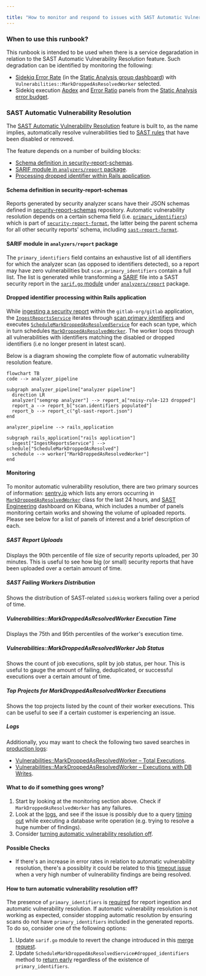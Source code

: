 ```yaml
---

title: "How to monitor and respond to issues with SAST Automatic Vulnerability Resolution?"
---
```








### When to use this runbook?

This runbook is intended to be used when there is a service degaradation in relation to the SAST Automatic Vulnerability Resolution feature. Such degradation can be identified by monitoring the following:

* [Sidekiq Error Rate](https://dashboards.gitlab.net/goto/st2S69zIg?orgId=1) (in the [Static Analysis group dashboard](https://dashboards.gitlab.net/d/stage-groups-static_analysis/stage-groups-static-analysis-group-dashboard?orgId=1)) with `Vulnerabilities::MarkDroppedAsResolvedWorker` selected.
* Sidekiq execution [Apdex](https://dashboards.gitlab.net/goto/MlCAe9kIg?orgId=1) and [Error Ratio](https://dashboards.gitlab.net/goto/6VQT6rzIR?orgId=1) panels from the [Static Analysis error budget](https://dashboards.gitlab.net/d/stage-groups-detail-static_analysis/stage-groups-static-analysis-group-error-budget-detail?orgId=1).

### SAST Automatic Vulnerability Resolution

The [SAST Automatic Vulnerability Resolution](https://docs.gitlab.com/ee/user/application_security/sast/#automatic-vulnerability-resolution) feature is built to, as the name implies, automatically resolve vulnerabilities tied to [SAST rules](https://gitlab.com/gitlab-org/security-products/sast-rules) that have been disabled or removed.

The feature depends on a number of building blocks:

* [Schema definition in security-report-schemas](#schema-definition-in-security-report-schemas).
* [SARIF module in `analyzers/report` package](#sarif-module-in-analyzersreport-package).
* [Processing dropped identifier within Rails application](#dropped-identifier-processing-within-rails-application).

#### Schema definition in security-report-schemas

Reports generated by security analyzer scans have their JSON schemas defined in [security-report-schemas](https://gitlab.com/gitlab-org/security-products/security-report-schemas) repository. Automatic vulnerability resolution depends on a certain schema field (i.e. [`primary_identifiers`](https://gitlab.com/gitlab-org/security-products/security-report-schemas/-/blob/3b3b76e83722a97181f52f473a80f2f5713591e6/src/security-report-format.json#L134-140)) which is part of [`security-report-format`](https://gitlab.com/gitlab-org/security-products/security-report-schemas/-/blob/master/src/security-report-format.json?ref_type=heads), the latter being the parent schema for all other security reports' schema, including [`sast-report-format`](https://gitlab.com/gitlab-org/security-products/security-report-schemas/-/blob/master/src/sast-report-format.json?ref_type=heads).

#### SARIF module in `analyzers/report` package

The `primary_identifiers` field contains an exhaustive list of all identifiers for which the analyzer scan (as opposed to identifiers detected), so a report may have zero vulnerabilities but `scan.primary_identifiers` contain a full list. The list is generated while transforming a [SARIF](https://sarifweb.azurewebsites.net/) file into a SAST security report in the [`sarif.go` module](https://gitlab.com/gitlab-org/security-products/analyzers/report/-/blob/ab86ee260f289d204e705ff1ed39c8c6f334b8d5/sarif.go#L170) under [`analyzers/report`](https://gitlab.com/gitlab-org/security-products/analyzers/report) package.

#### Dropped identifier processing within Rails application

While [ingesting a security report](https://docs.gitlab.com/ee/development/sec/security_report_ingestion_overview.html) within the `gitlab-org/gitlab` application, the [`IngestReportsService`](https://gitlab.com/gitlab-org/gitlab/-/blob/master/ee/app/services/security/ingestion/ingest_reports_service.rb) iterates through [scan primary identifiers](https://docs.gitlab.com/ee/development/integrations/secure.html#scan-primary-identifiers) and executes [`ScheduleMarkDroppedAsResolvedService`](https://gitlab.com/gitlab-org/gitlab/-/blob/master/ee/app/services/security/ingestion/schedule_mark_dropped_as_resolved_service.rb) for each scan type, which in turn schedules [`MarkDroppedAsResolvedWorker`](https://gitlab.com/gitlab-org/gitlab/-/blob/master/ee/app/workers/vulnerabilities/mark_dropped_as_resolved_worker.rb). The worker loops through all vulnerabilities with identifiers matching the disabled or dropped identifiers (i.e no longer present in latest scan).

Below is a diagram showing the complete flow of automatic vulnerability resolution feature.

```mermaid
flowchart TB
code --> analyzer_pipeline

subgraph analyzer_pipeline["analyzer pipeline"]
  direction LR
  analyzer["semgrep analyzer"] --> report_a["noisy-rule-123 dropped"]
  report_a --> report_b["scan.identifiers populated"]
  report_b --> report_c("gl-sast-report.json")
end

analyzer_pipeline --> rails_application

subgraph rails_application["rails application"]
  ingest["IngestReportsService"] --> schedule["ScheduleMarkDroppedAsResolved"]
  schedule --> worker["MarkDroppedAsResolvedWorker"]
end
```

#### Monitoring

To monitor automatic vulnerability resolution, there are two primary sources of information: [sentry.io](https://new-sentry.gitlab.net/organizations/gitlab/issues/?project=3&query=is%3Aunresolved+MarkDroppedAsResolvedWorker&referrer=issue-list&statsPeriod=24h) which lists any errors occurring in [`MarkDroppedAsResolvedWorker`](https://gitlab.com/gitlab-org/gitlab/-/blob/master/ee/app/workers/vulnerabilities/mark_dropped_as_resolved_worker.rb) class for the last 24 hours, and [SAST Engineering](https://log.gprd.gitlab.net/app/dashboards#/view/1eebd010-9a73-11ec-9dd2-93d354bef8e7) dashboard on Kibana, which includes a number of panels monitoring certain works and showing the volume of uploaded reports. Please see below for a list of panels of interest and a brief description of each.

##### SAST Report Uploads

Displays the 90th percentile of file size of security reports uploaded, per 30 minutes. This is useful to see how big (or small) security reports that have been uploaded over a certain amount of time.

##### SAST Failing Workers Distribution

Shows the distribution of SAST-related `sidekiq` workers failing over a period of time.

##### Vulnerabilities::MarkDroppedAsResolvedWorker Execution Time

Displays the 75th and 95th percentiles of the worker's execution time.

##### Vulnerabilities::MarkDroppedAsResolvedWorker Job Status

Shows the count of job executions, split by job status, per hour. This is useful to gauge the amount of failing, deduplicated, or successful executions over a certain amount of time.

##### Top Projects for MarkDroppedAsResolvedWorker Executions

Shows the top projects listed by the count of their worker executions. This can be useful to see if a certain customer is experiencing an issue.

##### Logs

Additionally, you may want to check the following two saved searches in [production logs](https://gitlab.com/gitlab-com/runbooks/-/blob/master/docs/logging/README.md#production-gitlabcom):

* [Vulnerabilities::MarkDroppedAsResolvedWorker – Total Executions](https://log.gprd.gitlab.net/app/discover#/view/90af2000-3561-11ee-bd28-d5868e2560c1).
* [Vulnerabilities::MarkDroppedAsResolvedWorker – Executions with DB Writes](https://log.gprd.gitlab.net/app/discover#/view/8f08a680-3562-11ee-bfa6-bb3e7da18467).

#### What to do if something goes wrong?

1. Start by looking at the monitoring section above. Check if `MarkDroppedAsResolvedWorker` has any failures.
1. Look at the [logs](#logs), and see if the issue is possibly due to a query [timing out](#possible-checks) while executing a database write operation (e.g. trying to resolve a huge number of findings).
1. Consider [turning automatic vulnerability resolution off](#how-to-turn-automatic-vulnerability-resolution-off).

#### Possible Checks

* If there's an increase in error rates in relation to automatic vulnerability resolution, there's a possiblity it could be related to this [timeout issue](https://gitlab.com/gitlab-org/gitlab/-/issues/417046) when a very high number of vulnerability findings are being resolved.

#### How to turn automatic vulnerability resolution off?

The presence of `primary_identifiers` is [required](https://gitlab.com/gitlab-org/gitlab/-/blob/9d85d9449da19a26d073c5eab49e7b9f128e4650/ee/app/services/security/ingestion/schedule_mark_dropped_as_resolved_service.rb#L43) for report ingestion and automatic vulnerability resolution. If automatic vulnerability resolution is not working as expected, consider stopping automatic resolution by ensuring scans do not have `primary_identifiers` included in the generated reports. To do so, consider one of the following options:

1. Update `sarif.go` module to revert the change introduced in this [merge request](https://gitlab.com/gitlab-org/security-products/analyzers/report/-/merge_requests/39).
2. Update `ScheduleMarkDroppedAsResolvedService#dropped_identifiers` method to [return early](https://gitlab.com/gitlab-org/gitlab/-/blob/9d85d9449da19a26d073c5eab49e7b9f128e4650/ee/app/services/security/ingestion/schedule_mark_dropped_as_resolved_service.rb#L43) regardless of the existence of `primary_identifiers`.
